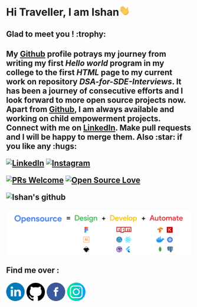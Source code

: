 <h1>Hi Traveller, I am Ishan</a><img src="https://raw.githubusercontent.com/ABSphreak/ABSphreak/master/gifs/Hi.gif" width="30px"></h1>
<h2><b>Glad to meet you !</b> :trophy:  <h2> 
<p>My <a href="https://github.com/Ishan-sinha/"><b>Github</b></a> profile potrays my journey from writing my first <b><i>Hello world</i><b> program in my college to the first <b><i>HTML</i></b> page to my current work on repository <b><i>DSA-for-SDE-Interviews</i></b>. It has been a journey of consecutive efforts and I look forward to more <b>open source</b> projects now. Apart from <a href="https://github.com/Ishan-sinha/">Github</a>, I am always available and working on child empowerment projects. Connect with me on <a href="https://www.linkedin.com/in/sinha-ishan/"><b>LinkedIn</b></a>. Make pull requests and I will be happy to merge them. 
Also :star: if you like any :hugs: <br></p>


[![LinkedIn](https://img.shields.io/static/v1.svg?label=Connect&message=@sinha-ishan&color=grey&logo=linkedin&labelColor=blue&style=social)](https://www.linkedin.com/in/sinha-ishan/)
[![Instagram](https://img.shields.io/badge/Instagram-follow-blue.svg?logo=instagram&logoColor=white)](https://www.instagram.com/ishhsinha/)

[![PRs Welcome](https://img.shields.io/badge/PRs-welcome-brightgreen.svg?style=flat&logo=github)](https://github.com/Ishan-sinha/) 
[![Open Source Love](https://badges.frapsoft.com/os/v2/open-source.svg?v=103)](https://github.com/Ishan-sinha/)

![Ishan's github](https://github-readme-stats.vercel.app/api?username=Ishan-sinha&show_icons=true&hide_border=true)

<img src="https://github.com/Ishan-sinha/Ishan-sinha/blob/master/linkedin_banner.png"/>

<p> Find me over : </p>

<a href="https://www.linkedin.com/in/sinha-ishan"><img src="https://github.com/Ishan-sinha/Ishan-sinha/blob/master/logos/linkedin.png" width="50" /></a>
<a href="https://github.com/Ishan-sinha"><img src="https://github.com/Ishan-sinha/Ishan-sinha/blob/master/logos/github-logo.png" width="50" /></a>
<a href="https://www.facebook.com/ishan.kumar.16/"><img src="https://github.com/Ishan-sinha/Ishan-sinha/blob/master/logos/facebook.png" width="50" /></a>
<a href="https://www.instagram.com/ishhsinha"><img src="https://github.com/Ishan-sinha/Ishan-sinha/blob/master/logos/instagram.png" width="50" /></a>
